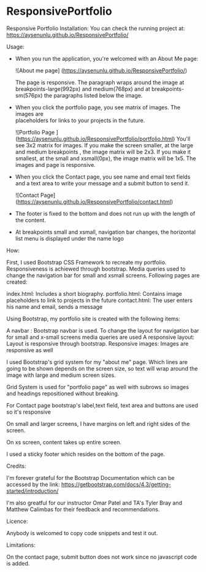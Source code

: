 # ResponsivePortfolio
Responsive Portfolio
Installation:
    You can check the running project at:  
    https://aysenunlu.github.io/ResponsivePortfolio/

Usage:
   - When you run the application, you're welcomed with an About Me page:

     ![About me page] (https://aysenunlu.github.io/ResponsivePortfolio/)

     The page is responsive. The paragraph wraps around the image at breakpoints-large(992px) and medium(768px) and at breakpoints-sm(576px) the paragraphs listed below the image.

   - When you click the portfolio page, you see matrix of images. The images are    
     placeholders for links to your projects in the future.  

     ![Portfolio Page ] (https://aysenunlu.github.io/ResponsivePortfolio/portfolio.html)
     You'll see 3x2 matrix for images. If you make the screen smaller, at the large and medium breakpoints , the image matrix will be 2x3. If you make it smallest, at the small and xsmall(0px), the image matrix will be 1x5. The images and page is responsive.

   - When you click the Contact page, you see name and email text fields and a text 
     area to write your message and a submit button to send it.  

     ![Contact Page] (https://aysenunlu.github.io/ResponsivePortfolio/contact.html)

   - The footer is fixed to the bottom and does not run up with the length of the content.   

   - At breakpoints small and xsmall, navigation bar changes, the horizontal list menu 
    is displayed under the name logo

How:

First, I used Bootstrap CSS Framework to recreate my portfolio. Responsiveness is achiewed through bootstrap. Media queries used to change
the navigation bar for small and xsmall screens. Following pages are created:

index.html: Includes a short biography.
portfolio.html: Contains image placeholders to link to projects in the future
contact.html: The user enters his name and email, sends a message

Using Bootstrap, my portfolio site is created with the following items:


A navbar : Bootstrap navbar is used. To change the layout for navigation bar for small and x-small screens media queries are used 
A responsive layout: Layout is responsive through bootstrap.
Responsive images: Images are responsive as well

I used Bootstrap's grid system for my "about me" page. Which lines are going to be shown depends on the screen size, so text will wrap around the image with large and medium screen sizes.

Grid System is used for "portfolio page" as well with subrows so images and headings repositioned without breaking.

For Contact page bootstrap's label,text field, text area and buttons are used so it's responsive

On small and larger screens, I have margins on left and right sides of the screen. 

On xs screen, content takes up entire screen.

I used a sticky footer which resides on the bottom of the page.

Credits: 

I'm forever grateful for the Bootstrap Documentation which can be accessed by the link:
https://getbootstrap.com/docs/4.3/getting-started/introduction/

I'm also greatful for our instructor Omar Patel and TA's Tyler Bray and Matthew Calimbas for their feedback and recommendations.

Licence:

Anybody is welcomed to copy code snippets and test it out.

Limitations:

On the contact page, submit button does not work since no javascript code is added.



